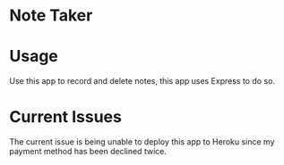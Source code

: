 # Note Taker

# Usage
Use this app to record and delete notes, this app uses Express to do so.

# Current Issues
The current issue is being unable to deploy this app to Heroku since my payment method has been declined twice.
